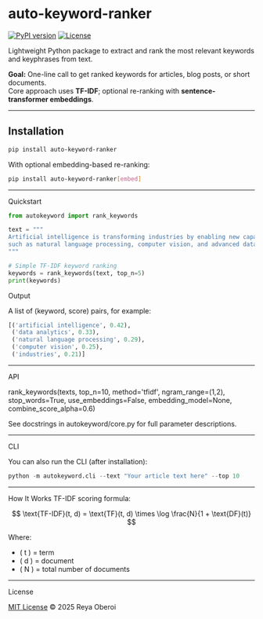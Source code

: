 # auto-keyword-ranker
[![PyPI version](https://img.shields.io/pypi/v/auto-keyword-ranker)](https://pypi.org/project/auto-keyword-ranker)
[![License](https://img.shields.io/badge/license-MIT-blue.svg)](LICENSE)

Lightweight Python package to extract and rank the most relevant keywords and keyphrases from text.

**Goal:** One-line call to get ranked keywords for articles, blog posts, or short documents.  
Core approach uses **TF-IDF**; optional re-ranking with **sentence-transformer embeddings**.

---

## Installation

```bash
pip install auto-keyword-ranker
```

With optional embedding-based re-ranking:
```bash
pip install auto-keyword-ranker[embed]
```



---
Quickstart

```python
from autokeyword import rank_keywords

text = """
Artificial intelligence is transforming industries by enabling new capabilities
such as natural language processing, computer vision, and advanced data analytics.
"""

# Simple TF-IDF keyword ranking
keywords = rank_keywords(text, top_n=5)
print(keywords)
```


Output

A list of (keyword, score) pairs, for example:



```python
[('artificial intelligence', 0.42),
 ('data analytics', 0.33),
 ('natural language processing', 0.29),
 ('computer vision', 0.25),
 ('industries', 0.21)]
```
---
API

rank_keywords(texts, top_n=10, method='tfidf', ngram_range=(1,2), stop_words=True, use_embeddings=False, embedding_model=None, combine_score_alpha=0.6)

See docstrings in autokeyword/core.py for full parameter descriptions.

---
CLI

You can also run the CLI (after installation):
```python
python -m autokeyword.cli --text "Your article text here" --top 10
```


---

How It Works
TF-IDF scoring formula:

$$
\text{TF-IDF}(t, d) = \text{TF}(t, d) \times \log \frac{N}{1 + \text{DF}(t)}
$$

Where:
- \( t \) = term  
- \( d \) = document  
- \( N \) = total number of documents  


---
License


[MIT License](LICENSE) © 2025 Reya Oberoi